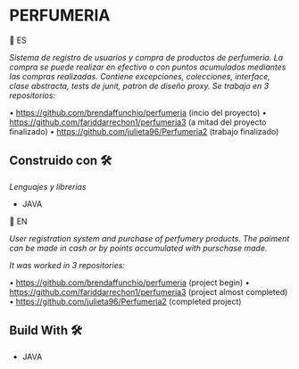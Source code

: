 # PERFUMERIA

💬 ES

_Sistema de registro de usuarios y compra de productos de perfumeria. La compra se puede realizar
en efectivo o con puntos acumulados mediantes las compras realizadas.
Contiene excepciones, colecciones, interface, clase abstracta, tests de junit, patron de diseño proxy._
_Se trabajo en 3 repositorios:_

• https://github.com/brendaffunchio/perfumeria (incio del proyecto)
• https://github.com/fariddarrechon1/perfumeria3 (a mitad del proyecto finalizado)
• https://github.com/julieta96/Perfumeria2 (trabajo finalizado)

## Construido con 🛠️

_Lenguajes y librerias_

* JAVA

💬 EN

_User registration system and purchase of perfumery products. The paiment can be made in cash or by points accumulated with purschase made._

_It was worked in 3 repositories:_

• https://github.com/brendaffunchio/perfumeria (project begin)
• https://github.com/fariddarrechon1/perfumeria3 (project almost completed)
• https://github.com/julieta96/Perfumeria2 (completed project)

## Build With 🛠️

* JAVA





